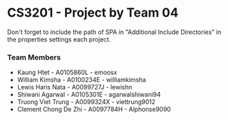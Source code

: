 # CS3201 - Project by Team 04

Don't forget to include the path of SPA in "Additional Include Directories" in the properties settings each project.

### Team Members
- Kaung Htet 				- A0105860L		- emoosx
- William Kimsha 			- A0100234E		- williamkimsha
- Lewis Haris Nata 			- A0099727J		- lewishn
- Shiwani Agarwal 			- A0105301E		- agarwalshiwani94
- Truong Viet Trung 		- A0099324X		- viettrung9012
- Clement Chong De Zhi 		- A0097784H		- Alphonse9090